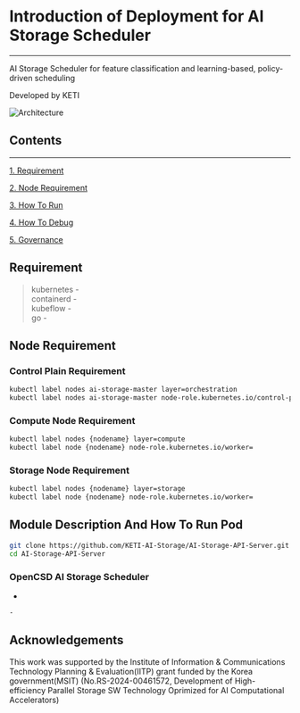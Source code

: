 # Introduction of Deployment for AI Storage Scheduler
-------------
AI Storage Scheduler for feature classification and learning-based, policy-driven scheduling

Developed by KETI

![Architecture](image.png)

## Contents
-------------
[1. Requirement](#requirement)

[2. Node Requirement](#node-requirement)

[3. How To Run](#module-description-and-how-to-run-pod)

[4. How To Debug](#how-to-debug)

[5. Governance](#governance)


## Requirement
>  kubernetes - <br>
>  containerd - <br>
>  kubeflow - <br>
>  go - <br>

## Node Requirement
### Control Plain Requirement
```bash
kubectl label nodes ai-storage-master layer=orchestration
kubectl label nodes ai-storage-master node-role.kubernetes.io/control-plane=
```
### Compute Node Requirement
```bash
kubectl label nodes {nodename} layer=compute
kubectl label node {nodename} node-role.kubernetes.io/worker=
```
### Storage Node Requirement
```bash
kubectl label nodes {nodename} layer=storage
kubectl label node {nodename} node-role.kubernetes.io/worker=
```

## Module Description And How To Run Pod
```bash
git clone https://github.com/KETI-AI-Storage/AI-Storage-API-Server.git
cd AI-Storage-API-Server
```

### OpenCSD AI Storage Scheduler
-
```bash
-
```

## Acknowledgements
This work was supported by the Institute of Information & Communications Technology Planning & Evaluation(IITP) grant funded by the Korea government(MSIT) (No.RS-2024-00461572, Development of High-efficiency Parallel Storage SW Technology Oprimized for AI Computational Accelerators)